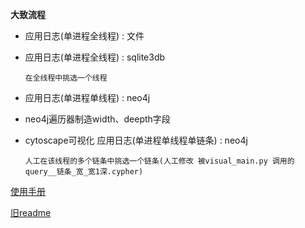 
**大致流程**

- 应用日志(单进程全线程) : 文件

- 应用日志(单进程全线程) : sqlite3db

      在全线程中挑选一个线程

- 应用日志(单进程单线程) : neo4j

- neo4j遍历器制造width、deepth字段

- cytoscape可视化 应用日志(单进程单线程单链条) : neo4j
      
      人工在该线程的多个链条中挑选一个链条(人工修改 被visual_main.py 调用的 query__链条_宽_宽1深.cypher)

[使用手册](http://giteaz:3000/frida_analyze_app_src/analyze_by_graph/src/branch/release/usage.md)

[旧readme](http://giteaz:3000/frida_analyze_app_src/analyze_by_graph/src/commit/54075657a427e61201e06bd4f2da265b02d6d37b/readme.md)